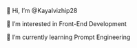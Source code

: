 👋 Hi, I’m @Kayalvizhip28

👀 I’m interested in Front-End Development

🌱 I’m currently learning Prompt Engineering
